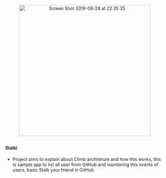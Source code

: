 <p align="center">
    <img width="417" alt="Screen Shot 2019-08-28 at 22 25 25" src="https://user-images.githubusercontent.com/32227073/67153902-2f275a80-f2c8-11e9-8c3d-f7d30925e4bb.png">
</p>

## 

#### Stalki
*  Project aims to explain about Climb architeture and how this works, this is sample app to list all user from GitHub and monitoring this events of users, basic Stalk your friend in GitHub
